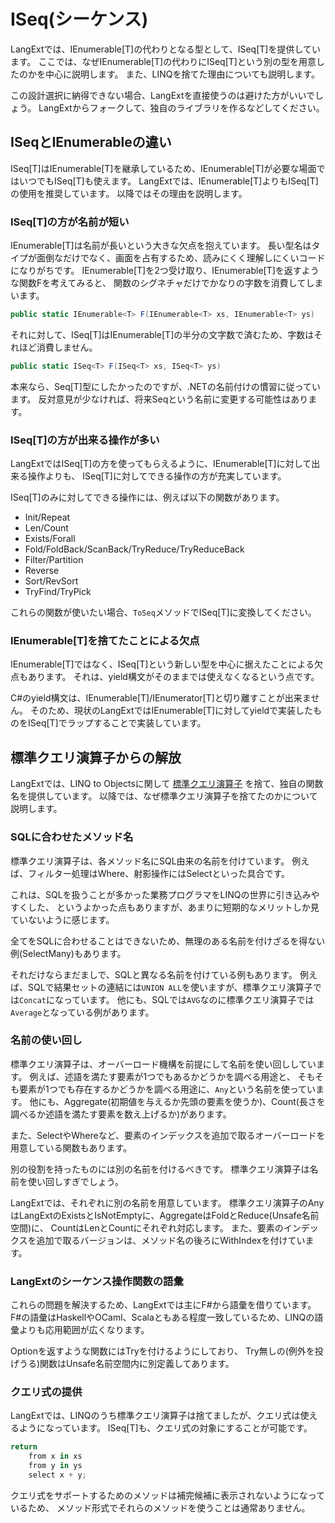 ISeq(シーケンス)
================
LangExtでは、IEnumerable[T]の代わりとなる型として、ISeq[T]を提供しています。
ここでは、なぜIEnumerable[T]の代わりにISeq[T]という別の型を用意したのかを中心に説明します。
また、LINQを捨てた理由についても説明します。

この設計選択に納得できない場合、LangExtを直接使うのは避けた方がいいでしょう。
LangExtからフォークして、独自のライブラリを作るなどしてください。

ISeqとIEnumerableの違い
-----------------------
ISeq[T]はIEnumerable[T]を継承しているため、IEnumerable[T]が必要な場面ではいつでもISeq[T]も使えます。
LangExtでは、IEnumerable[T]よりもISeq[T]の使用を推奨しています。
以降ではその理由を説明します。

### ISeq[T]の方が名前が短い
IEnumerable[T]は名前が長いという大きな欠点を抱えています。
長い型名はタイプが面倒なだけでなく、画面を占有するため、読みにくく理解しにくいコードになりがちです。
IEnumerable[T]を2つ受け取り、IEnumerable[T]を返すような関数Fを考えてみると、
関数のシグネチャだけでかなりの字数を消費してしまいます。

```cs
public static IEnumerable<T> F(IEnumerable<T> xs, IEnumerable<T> ys)
```

それに対して、ISeq[T]はIEnumerable[T]の半分の文字数で済むため、字数はそれほど消費しません。

```cs
public static ISeq<T> F(ISeq<T> xs, ISeq<T> ys)
```

本来なら、Seq[T]型にしたかったのですが、.NETの名前付けの慣習に従っています。
反対意見が少なければ、将来Seqという名前に変更する可能性はあります。

### ISeq[T]の方が出来る操作が多い
LangExtではISeq[T]の方を使ってもらえるように、IEnumerable[T]に対して出来る操作よりも、
ISeq[T]に対してできる操作の方が充実しています。

ISeq[T]のみに対してできる操作には、例えば以下の関数があります。

* Init/Repeat
* Len/Count
* Exists/Forall
* Fold/FoldBack/ScanBack/TryReduce/TryReduceBack
* Filter/Partition
* Reverse
* Sort/RevSort
* TryFind/TryPick

これらの関数が使いたい場合、`ToSeq`メソッドでISeq[T]に変換してください。

### IEnumerable[T]を捨てたことによる欠点
IEnumerable[T]ではなく、ISeq[T]という新しい型を中心に据えたことによる欠点もあります。
それは、yield構文がそのままでは使えなくなるという点です。

C#のyield構文は、IEnumerable[T]/IEnumerator[T]と切り離すことが出来ません。
そのため、現状のLangExtではIEnumerable[T]に対してyieldで実装したものをISeq[T]でラップすることで実装しています。

標準クエリ演算子からの解放
--------------------------
LangExtでは、LINQ to Objectsに関して
[標準クエリ演算子](http://msdn.microsoft.com/ja-jp/library/vstudio/bb397896.aspx)
を捨て、独自の関数名を提供しています。
以降では、なぜ標準クエリ演算子を捨てたのかについて説明します。

### SQLに合わせたメソッド名
標準クエリ演算子は、各メソッド名にSQL由来の名前を付けています。
例えば、フィルター処理はWhere、射影操作にはSelectといった具合です。

これは、SQLを扱うことが多かった業務プログラマをLINQの世界に引き込みやすくした、
というよかった点もありますが、あまりに短期的なメリットしか見ていないように感じます。

全てをSQLに合わせることはできないため、無理のある名前を付けざるを得ない例(SelectMany)もあります。

それだけならまだましで、SQLと異なる名前を付けている例もあります。
例えば、SQLで結果セットの連結には`UNION ALL`を使いますが、標準クエリ演算子では`Concat`になっています。
他にも、SQLでは`AVG`なのに標準クエリ演算子では`Average`となっている例があります。

### 名前の使い回し
標準クエリ演算子は、オーバーロード機構を前提にして名前を使い回ししています。
例えば、述語を満たす要素が1つでもあるかどうかを調べる用途と、
そもそも要素が1つでも存在するかどうかを調べる用途に、`Any`という名前を使っています。
他にも、Aggregate(初期値を与えるか先頭の要素を使うか)、Count(長さを調べるか述語を満たす要素を数え上げるか)があります。

また、SelectやWhereなど、要素のインデックスを追加で取るオーバーロードを用意している関数もあります。

別の役割を持ったものには別の名前を付けるべきです。
標準クエリ演算子は名前を使い回しすぎでしょう。

LangExtでは、それぞれに別の名前を用意しています。
標準クエリ演算子のAnyはLangExtのExistsとIsNotEmptyに、AggregateはFoldとReduce(Unsafe名前空間)に、
CountはLenとCountにそれぞれ対応します。
また、要素のインデックスを追加で取るバージョンは、メソッド名の後ろにWithIndexを付けています。

### LangExtのシーケンス操作関数の語彙
これらの問題を解決するため、LangExtでは主にF#から語彙を借りています。
F#の語彙はHaskellやOCaml、Scalaともある程度一致しているため、LINQの語彙よりも応用範囲が広くなります。

Optionを返すような関数にはTryを付けるようにしており、
Try無しの(例外を投げうる)関数はUnsafe名前空間内に別定義してあります。

### クエリ式の提供
LangExtでは、LINQのうち標準クエリ演算子は捨てましたが、クエリ式は使えるようになっています。
ISeq[T]も、クエリ式の対象にすることが可能です。

```cs
return
    from x in xs
    from y in ys
    select x + y;
```

クエリ式をサポートするためのメソッドは補完候補に表示されないようになっているため、
メソッド形式でそれらのメソッドを使うことは通常ありません。
